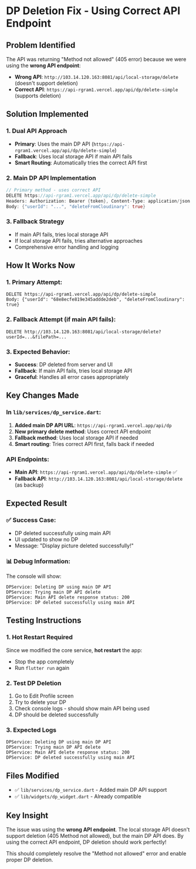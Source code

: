 # DP Deletion Fix - Using Correct API Endpoint

## Problem Identified
The API was returning "Method not allowed" (405 error) because we were using the **wrong API endpoint**:
- **Wrong API**: `http://103.14.120.163:8081/api/local-storage/delete` (doesn't support deletion)
- **Correct API**: `https://api-rgram1.vercel.app/api/dp/delete-simple` (supports deletion)

## Solution Implemented

### 1. **Dual API Approach**
- **Primary**: Uses the main DP API (`https://api-rgram1.vercel.app/api/dp/delete-simple`)
- **Fallback**: Uses local storage API if main API fails
- **Smart Routing**: Automatically tries the correct API first

### 2. **Main DP API Implementation**
```dart
// Primary method - uses correct API
DELETE https://api-rgram1.vercel.app/api/dp/delete-simple
Headers: Authorization: Bearer {token}, Content-Type: application/json
Body: {"userId": "...", "deleteFromCloudinary": true}
```

### 3. **Fallback Strategy**
- If main API fails, tries local storage API
- If local storage API fails, tries alternative approaches
- Comprehensive error handling and logging

## How It Works Now

### 1. **Primary Attempt**:
```
DELETE https://api-rgram1.vercel.app/api/dp/delete-simple
Body: {"userId": "68e8ecfe819e345addde2deb", "deleteFromCloudinary": true}
```

### 2. **Fallback Attempt** (if main API fails):
```
DELETE http://103.14.120.163:8081/api/local-storage/delete?userId=...&filePath=...
```

### 3. **Expected Behavior**:
- **Success**: DP deleted from server and UI
- **Fallback**: If main API fails, tries local storage API
- **Graceful**: Handles all error cases appropriately

## Key Changes Made

### In `lib/services/dp_service.dart`:
1. **Added main DP API URL**: `https://api-rgram1.vercel.app/api/dp`
2. **New primary delete method**: Uses correct API endpoint
3. **Fallback method**: Uses local storage API if needed
4. **Smart routing**: Tries correct API first, falls back if needed

### API Endpoints:
- **Main API**: `https://api-rgram1.vercel.app/api/dp/delete-simple` ✅
- **Fallback API**: `http://103.14.120.163:8081/api/local-storage/delete` (as backup)

## Expected Result

### ✅ **Success Case**:
- DP deleted successfully using main API
- UI updated to show no DP
- Message: "Display picture deleted successfully!"

### 📊 **Debug Information**:
The console will show:
```
DPService: Deleting DP using main DP API
DPService: Trying main DP API delete
DPService: Main API delete response status: 200
DPService: DP deleted successfully using main API
```

## Testing Instructions

### 1. **Hot Restart Required**
Since we modified the core service, **hot restart** the app:
- Stop the app completely
- Run `flutter run` again

### 2. **Test DP Deletion**
1. Go to Edit Profile screen
2. Try to delete your DP
3. Check console logs - should show main API being used
4. DP should be deleted successfully

### 3. **Expected Logs**
```
DPService: Deleting DP using main DP API
DPService: Trying main DP API delete
DPService: Main API delete response status: 200
DPService: DP deleted successfully using main API
```

## Files Modified
- ✅ `lib/services/dp_service.dart` - Added main DP API support
- ✅ `lib/widgets/dp_widget.dart` - Already compatible

## Key Insight
The issue was using the **wrong API endpoint**. The local storage API doesn't support deletion (405 Method not allowed), but the main DP API does. By using the correct API endpoint, DP deletion should work perfectly!

This should completely resolve the "Method not allowed" error and enable proper DP deletion.

